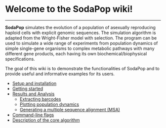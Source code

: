 # Welcome to the SodaPop wiki!

***

**SodaPop** simulates the evolution of a population of asexually reproducing haploid cells with explicit genomic sequences. The simulation algorithm is adapted from the Wright-Fisher model with selection. The program can be used to simulate a wide range of experiments from population dynamics of simple single-gene organisms to complex metabolic pathways with many different gene products, each having its own biochemical/biophysical specifications.

The goal of this wiki is to demonstrate the functionalities of SodaPop and to provide useful and informative examples for its users.


- [Setup and installation](Creating-a-starting-population.md)
- [Getting started](Running-a-basic-simulation.md)
- [Results and Analysis](Using-the-analysis-tools.md)    
   * [Extracting barcodes](Extracting-barcodes.md)  
   * [Plotting population dynamics](Plotting-population-dynamics.md)
   * [Generating a multiple sequence alignment (MSA)](Generating-a-multiple-sequence-alignment.md)
- [Command-line flags](Creating-a-starting-population.md)
- [Description of the core algorithm](Description-of-the-core-algorithm.md)
